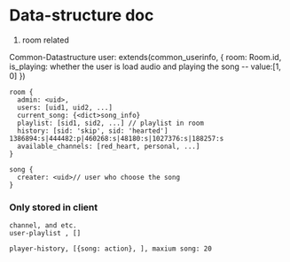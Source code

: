 # Data-structure doc

1. room related

Common-Datastructure
    user: extends(common_userinfo, {
      room: Room.id,
      is_playing: whether the user is load audio and playing the song -- value:[1, 0]
    })

    room {
      admin: <uid>,
      users: [uid1, uid2, ...]
      current_song: {<dict>song_info}
      playlist: [sid1, sid2, ...] // playlist in room
      history: [sid: 'skip', sid: 'hearted'] 1386894:s|444482:p|460268:s|48180:s|1027376:s|188257:s
      available_channels: [red_heart, personal, ...]
    }

    song {
      creater: <uid>// user who choose the song
    }


### Only stored in client ###
    channel, and etc.
    user-playlist , []

    player-history, [{song: action}, ], maxium song: 20


